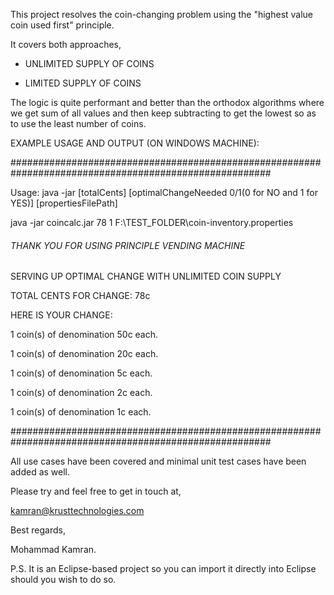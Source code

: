 This project resolves the coin-changing problem using the "highest value coin used first" principle. 

It covers both approaches,


- UNLIMITED SUPPLY OF COINS

- LIMITED SUPPLY OF COINS

The logic is quite performant and better than the orthodox algorithms where we get sum of all values and then keep 
subtracting to get the lowest so as to use the least number of coins.

EXAMPLE USAGE AND OUTPUT (ON WINDOWS MACHINE):

#######################################################################################################

Usage: java -jar [totalCents] [optimalChangeNeeded 0/1(0 for NO and 1 for YES)] [propertiesFilePath]


java -jar coincalc.jar 78 1 F:\\TEST_FOLDER\\coin-inventory.properties

###### THANK YOU FOR USING PRINCIPLE VENDING MACHINE ######

SERVING UP OPTIMAL CHANGE WITH UNLIMITED COIN SUPPLY

TOTAL CENTS FOR CHANGE: 78c

HERE IS YOUR CHANGE:


1 coin(s) of denomination 50c each.

1 coin(s) of denomination 20c each.

1 coin(s) of denomination 5c each.

1 coin(s) of denomination 2c each.

1 coin(s) of denomination 1c each.

#######################################################################################################


All use cases have been covered and minimal unit test cases have been added as well.


Please try and feel free to get in touch at,


kamran@krusttechnologies.com


Best regards,

Mohammad Kamran.


P.S. It is an Eclipse-based project so you can import it directly into Eclipse should you wish to do so.

